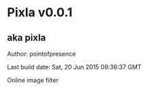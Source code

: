 # Pixla v0.0.1
## aka pixla

Author: pointofpresence

Last build date: Sat, 20 Jun 2015 09:36:37 GMT

Online image filter